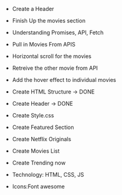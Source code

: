 - Create a Header
- Finish Up the movies section
- Understanding Promises, API, Fetch
- Pull in Movies From APIS

- Horizontal scroll for the movies
- Retreive the other movie from API
- Add the hover effect to individual movies

- Create HTML Structure -> DONE
- Create Header -> DONE
- Create Style.css
- Create Featured Section
- Create Netflix Originals
- Create Movies List
- Create Trending now
- Technology: HTML, CSS, JS
- Icons:Font awesome
